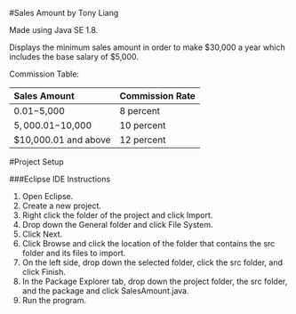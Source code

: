 #Sales Amount by Tony Liang

Made using Java SE 1.8.

Displays the minimum sales amount in order to make $30,000 a year which includes the base salary of $5,000.

Commission Table:

Sales Amount          | Commission Rate
:-------------------- | :---------------
$0.01-$5,000          | 8 percent
$5,000.01-$10,000     | 10 percent
$10,000.01 and above  | 12 percent

#Project Setup

###Eclipse IDE Instructions
1. Open Eclipse.
2. Create a new project.
3. Right click the folder of the project and click Import.
4. Drop down the General folder and click File System.
5. Click Next.
6. Click Browse and click the location of the folder that contains the src folder and its files to import.
7. On the left side, drop down the selected folder, click the src folder, and click Finish.
8. In the Package Explorer tab, drop down the project folder, the src folder, and the package and click SalesAmount.java.
9. Run the program.